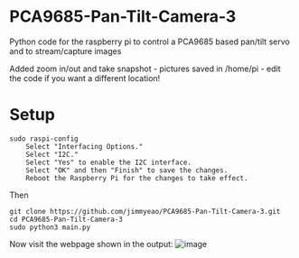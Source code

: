 # PCA9685-Pan-Tilt-Camera-3
Python code for the raspberry pi to control a PCA9685 based pan/tilt servo and to stream/capture images

Added zoom in/out and take snapshot - pictures saved in /home/pi - edit the code if you want a different location!

# Setup
```
sudo raspi-config
	Select "Interfacing Options."
	Select "I2C."
	Select "Yes" to enable the I2C interface.
	Select "OK" and then "Finish" to save the changes.
	Reboot the Raspberry Pi for the changes to take effect.
```
Then
```
git clone https://github.com/jimmyeao/PCA9685-Pan-Tilt-Camera-3.git
cd PCA9685-Pan-Tilt-Camera-3
sudo python3 main.py
```
Now visit the webpage shown in the output:
![image](https://user-images.githubusercontent.com/5197831/217885379-b35d8763-e854-4d76-a236-87802e28e178.png)


